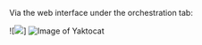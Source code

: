 Via the web interface under the orchestration tab:

![<img src="https://www.dropbox.com/s/2tlab463nrfe6uk/Screenshot%202017-08-15%2009.09.31.png?dl=0)">]
![Image of Yaktocat](https://octodex.github.com/images/yaktocat.png)

